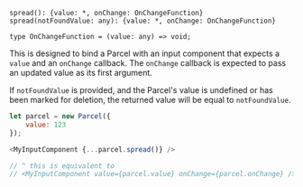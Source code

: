 ```flow
spread(): {value: *, onChange: OnChangeFunction}
spread(notFoundValue: any): {value: *, onChange: OnChangeFunction}

type OnChangeFunction = (value: any) => void;
```

This is designed to bind a Parcel with an input component that expects a `value` and an `onChange` callback. The `onChange` callback is expected to pass an updated value as its first argument. 

If `notFoundValue` is provided, and the Parcel's value is undefined or has been marked for deletion, the returned value will be equal to `notFoundValue`.

```js
let parcel = new Parcel({
    value: 123
});

<MyInputComponent {...parcel.spread()} />

// ^ this is equivalent to
// <MyInputComponent value={parcel.value} onChange={parcel.onChange} />

```
